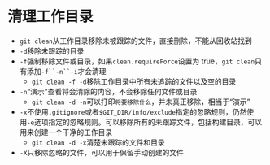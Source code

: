 # 清理工作目录

- `git clean`从工作目录移除未被跟踪的文件，直接删除，不能从回收站找到
- `-d`移除未跟踪的目录
- `-f`强制移除文件或目录，如果`clean.requireForce`设置为 true，`git clean`只有添加`-f``-n``-i`才会清理
  - `git clean -f -d`移除工作目录中所有未追踪的文件以及空的目录
- `-n`“演示”查看将会清除的内容，不会移除任何文件或目录
  - `git clean -d -n`可以打印`将要移除什么`，并未真正移除，相当于“演示”
- `-x`不使用`.gitignore`或者`$GIT_DIR/info/exclude`指定的忽略规则，仍然使用`-e`选项指定的忽略规则。可以移除所有的未跟踪文件，包括构建目录，可以用来创建一个干净的工作目录
  - `git clean -d -x`清楚未跟踪的文件和目录
- `-X`只移除忽略的文件，可以用于保留手动创建的文件